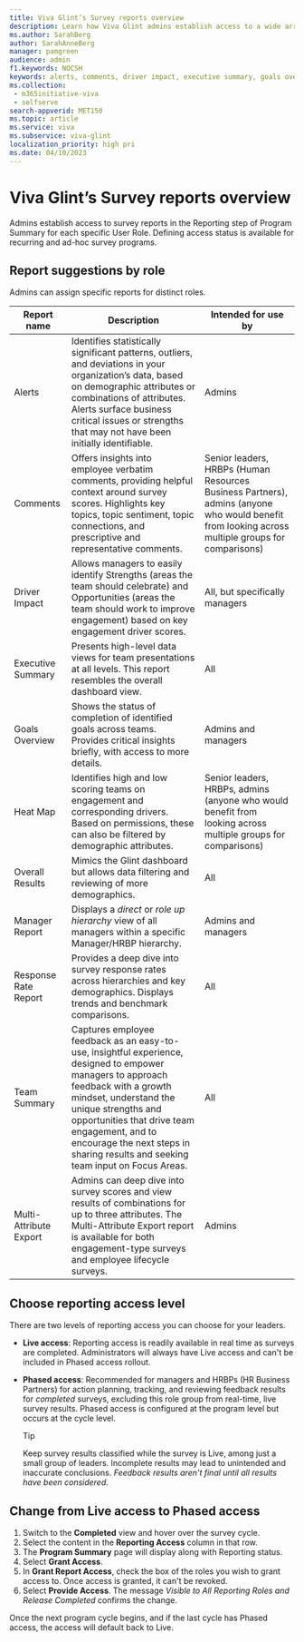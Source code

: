 ```yaml
---
title: Viva Glint’s Survey reports overview
description: Learn how Viva Glint admins establish access to a wide array of reports for each specific manager.
ms.author: SarahBerg
author: SarahAnneBerg
manager: pamgreen
audience: admin
f1.keywords: NOCSH
keywords: alerts, comments, driver impact, executive summary, goals overview, heat map, overall results, manager report, response rate, team summary, report access level
ms.collection: 
 - m365initiative-viva
 - selfserve
search-appverid: MET150
ms.topic: article
ms.service: viva
ms.subservice: viva-glint
localization_priority: high pri
ms.date: 04/10/2023
---
```


# Viva Glint’s Survey reports overview

Admins establish access to survey reports in the Reporting step of Program Summary for each specific User Role. Defining access status is available for recurring and ad-hoc survey programs.

## Report suggestions by role

Admins can assign specific reports for distinct roles.

| **Report name** | **Description** | **Intended for use by** |
|---|---|---|
| Alerts | Identifies statistically significant patterns, outliers, and deviations in your organization’s data, based on demographic attributes or combinations of attributes. Alerts surface business critical issues or strengths that may not have been initially identifiable. | Admins |
| Comments | Offers insights into employee verbatim comments, providing helpful context around survey scores. Highlights key topics, topic sentiment, topic connections, and prescriptive and representative comments. | Senior leaders, HRBPs (Human Resources Business Partners), admins (anyone who would benefit from looking across multiple groups for comparisons) |
| Driver Impact | Allows managers to easily identify Strengths (areas the team should celebrate) and Opportunities (areas the team should work to improve engagement) based on key engagement driver scores. | All, but specifically managers |
| Executive Summary | Presents high-level data views for team presentations at all levels. This report resembles the overall dashboard view. | All |
| Goals Overview | Shows the status of completion of identified goals across teams. Provides critical insights briefly, with access to more details. | Admins and managers |
| Heat Map | Identifies high and low scoring teams on engagement and corresponding drivers. Based on permissions, these can also be filtered by demographic attributes. | Senior leaders, HRBPs, admins (anyone who would benefit from looking across multiple groups for comparisons) |
| Overall Results | Mimics the Glint dashboard but allows data filtering and reviewing of more demographics. | All |
| Manager Report | Displays a *direct* or *role up hierarchy* view of all managers within a specific Manager/HRBP hierarchy. | Admins and managers |
| Response Rate Report | Provides a deep dive into survey response rates across hierarchies and key demographics. Displays trends and benchmark comparisons. | All |
| Team Summary | Captures employee feedback as an easy-to-use, insightful experience, designed to empower managers to approach feedback with a growth mindset, understand the unique strengths and opportunities that drive team engagement, and to encourage the next steps in sharing results and seeking team input on Focus Areas. | All |
|Multi-Attribute Export|Admins can deep dive into survey scores and view results of combinations for up to three attributes. The Multi-Attribute Export report is available for both engagement-type surveys and employee lifecycle surveys. | Admins|

## Choose reporting access level

There are two levels of reporting access you can choose for your leaders.

- **Live access**: Reporting access is readily available in real time as surveys are completed. Administrators will always have Live access and can't be included in Phased access rollout.
- **Phased access**: Recommended for managers and HRBPs (HR Business Partners) for action planning, tracking, and reviewing feedback results for *completed* surveys, excluding this role group from real-time, live survey results. Phased access is configured at the program level but occurs at the cycle level.

  >[!TIP]
  > Keep survey results classified while the survey is Live, among just a small group of leaders. Incomplete results may lead to unintended and inaccurate conclusions. *Feedback results aren't final until all results have been considered.*

## Change from Live access to Phased access

1. Switch to the **Completed** view and hover over the survey cycle.
2. Select the content in the **Reporting Access** column in that row.
3. The **Program Summary** page will display along with Reporting status.
4. Select **Grant Access**.
5. In **Grant Report Access**, check the box of the roles you wish to grant access to. Once access is granted, it can't be revoked.
6. Select **Provide Access**. The message *Visible to All Reporting Roles and Release Completed* confirms the change.

Once the next program cycle begins, and if the last cycle has Phased access, the access will default back to Live.